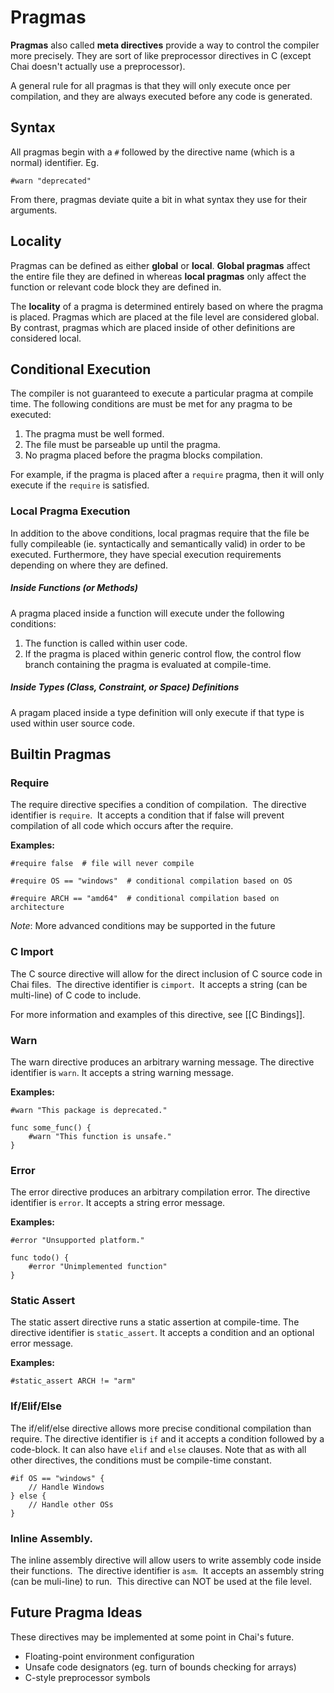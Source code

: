 # Pragmas
**Pragmas** also called **meta directives** provide a way to control the compiler more precisely.  They are sort of like preprocessor directives in C (except Chai doesn't actually use a preprocessor).

A general rule for all pragmas is that they will only execute once per compilation, and they are always executed before any code is generated.

## Syntax
All pragmas begin with a `#` followed by the directive name (which is a normal) identifier.  Eg.

`#warn "deprecated"`

From there, pragmas deviate quite a bit in what syntax they use for their arguments.

## Locality
Pragmas can be defined as either **global** or **local**.  **Global pragmas** affect the entire file they are defined in whereas **local pragmas** only affect the function or relevant code block they are defined in.

The **locality** of a pragma is determined entirely based on where the pragma is placed.  Pragmas which are placed at the file level are considered global.  By contrast, pragmas which are placed inside of other definitions are considered local.

## Conditional Execution
The compiler is not guaranteed to execute a particular pragma at compile time.  The following conditions are must be met for any pragma to be executed:

1. The pragma must be well formed.
2. The file must be parseable up until the pragma.
3. No pragma placed before the pragma blocks compilation.

 For example, if the pragma is placed after a `require` pragma, then it will only execute if the `require` is satisfied.

### Local Pragma Execution
In addition to the above conditions, local pragmas require that the file be fully compileable (ie. syntactically and semantically valid) in order to be executed.  Furthermore, they have special execution requirements depending on where they are defined.

##### Inside Functions (or Methods)
A pragma placed inside a function will execute under the following conditions:

1. The function is called within user code.
2. If the pragma is placed within generic control flow, the control flow branch containing the pragma is evaluated at compile-time.

##### Inside Types (Class, Constraint, or Space) Definitions
A pragam placed inside a type definition will only execute if that type is used within user source code.

## Builtin Pragmas
### Require
The require directive specifies a condition of compilation.  The directive identifier is `require`.  It accepts a condition that if false will prevent compilation of all code which occurs after the require.

**Examples:**
```
#require false  # file will never compile

#require OS == "windows"  # conditional compilation based on OS

#require ARCH == "amd64"  # conditional compilation based on architecture
```

*Note*: More advanced conditions may be supported in the future

### C Import
The C source directive will allow for the direct inclusion of C source code in Chai files.  The directive identifier is `cimport`.  It accepts a string (can be multi-line) of C code to include. 

For more information and examples of this directive, see [[C Bindings]].

### Warn
The warn directive produces an arbitrary warning message.  The directive identifier is `warn`.  It accepts a string warning message.

**Examples:**
```
#warn "This package is deprecated."

func some_func() {
	#warn "This function is unsafe."
}
```

### Error
The error directive produces an arbitrary compilation error.  The directive identifier is `error`.  It accepts a string error message.

**Examples:**
```
#error "Unsupported platform."

func todo() {
	#error "Unimplemented function"
}
```

### Static Assert
The static assert directive runs a static assertion at compile-time.  The directive identifier is `static_assert`.  It accepts a condition and an optional error message.

**Examples:**
```
#static_assert ARCH != "arm"
```
### If/Elif/Else
The if/elif/else directive allows more precise conditional compilation than require.  The directive identifier is `if` and it accepts a condition followed by a code-block.  It can also have `elif` and `else` clauses.  Note that as with all other directives, the conditions must be compile-time constant.

```
#if OS == "windows" {
	// Handle Windows
} else {
	// Handle other OSs
}
```

### Inline Assembly.
The inline assembly directive will allow users to write assembly code inside their functions.  The directive identifier is `asm`.  It accepts an assembly string (can be muli-line) to run.  This directive can NOT be used at the file level.

## Future Pragma Ideas
These directives may be implemented at some point in Chai's future.

- Floating-point environment configuration
- Unsafe code designators (eg. turn of bounds checking for arrays)
- C-style preprocessor symbols 
